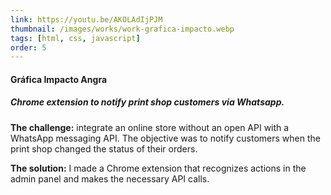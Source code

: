 ```yaml
---
link: https://youtu.be/AKOLAdIjPJM
thumbnail: /images/works/work-grafica-impacto.webp
tags: [html, css, javascript]
order: 5
---
```

#### Gráfica Impacto Angra
##### Chrome extension to notify print shop customers via Whatsapp.
**The challenge:** integrate an online store without an open API with a WhatsApp messaging API. The objective was to notify customers when the print shop changed the status of their orders.

**The solution:** I made a Chrome extension that recognizes actions in the admin panel and makes the necessary API calls.